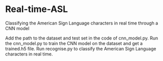 # Real-time-ASL
Classifying the American Sign Language characters in real time through a CNN model

Add the path to the dataset and test set in the code of cnn_model.py.
Run the cnn_model.py to train the CNN model on the dataset and get a trained.h5 file.
Run recognise.py to classify the American Sign Language characters in real time.
